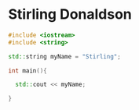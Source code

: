 # Stirling Donaldson

```cpp
#include <iostream>
#include <string>

std::string myName = "Stirling";

int main(){

  std::cout << myName;

}

```
